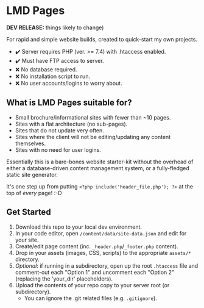 # LMD Pages

**DEV RELEASE:** things likely to change)

For rapid and simple website builds, created to quick-start my own projects.

- ✔️ Server requires PHP (ver. >= 7.4) with .htaccess enabled.
- ✔️ Must have FTP access to server.
- ❌ No database required.
- ❌ No installation script to run.
- ❌ No user accounts/logins to worry about.

## What is LMD Pages suitable for?

- Small brochure/informational sites with fewer than ~10 pages.
- Sites with a flat architecture (no sub-pages).
- Sites that do not update very often.
- Sites where the client will not be editing/updating any content themselves.
- Sites with no need for user logins.

Essentially this is a bare-bones website starter-kit without the overhead of either a database-driven content management system, or a fully-fledged static site generator.

It's one step up from putting `<?php include('header_file.php'); ?>` at the top of *every* page! :-D

## Get Started

1. Download this repo to your local dev environment.
2. In your code editor, open `/content/data/site-data.json` and edit for your site.
3. Create/edit page content (inc. `_header.php`/`_footer.php` content).
4. Drop in your assets (images, CSS, scripts) to the appropriate `assets/*` directory.
5. *Optional*: if running in a subdirectory, open up the root `.htaccess` file and comment-out each "Option 1" and uncomment each "Option 2" (replacing the 'your_dir' placeholders).
6. Upload the contents of your repo copy to your server root (or subdirectory).
    - You can ignore the .git related files (e.g. `.gitignore`).
